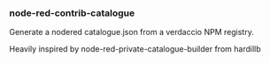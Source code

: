 ### node-red-contrib-catalogue

Generate a nodered catalogue.json from a verdaccio NPM registry.

Heavily inspired by node-red-private-catalogue-builder from hardillb